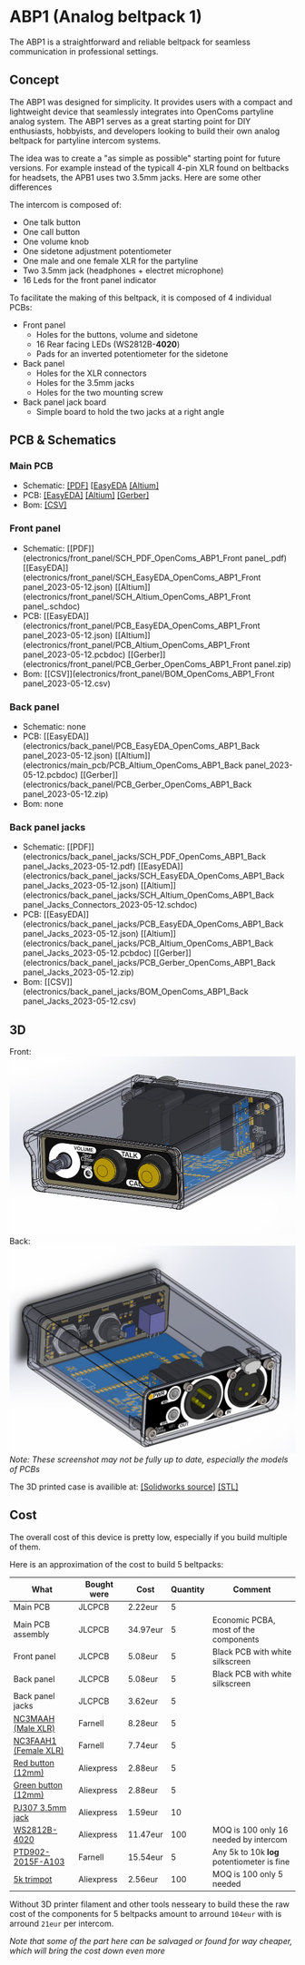 # ABP1 (Analog beltpack 1)

The ABP1 is a straightforward and reliable beltpack for seamless communication in professional settings. 

## Concept
The ABP1 was designed for simplicity. It provides users with a compact and lightweight device that seamlessly integrates into OpenComs partyline analog system. The ABP1 serves as a great starting point for DIY enthusiasts, hobbyists, and developers looking to build their own analog beltpack for partyline intercom systems.

The idea was to create a "as simple as possible" starting point for future versions. For example instead of the typicall 4-pin XLR found on beltbacks for headsets, the APB1 uses two 3.5mm jacks. Here are some other differences

The intercom is composed of:

 - One talk button
 - One call button
 - One volume knob
 - One sidetone adjustment potentiometer
 - One male and one female XLR for the partyline
 - Two 3.5mm jack (headphones + electret microphone)
 - 16 Leds for the front panel indicator

To facilitate the making of this beltpack, it is composed of 4 individual PCBs:

  - Front panel
    - Holes for the buttons, volume and sidetone
    - 16 Rear facing LEDs (WS2812B-**4020**)
    - Pads for an inverted potentiometer for the sidetone
  - Back panel
    - Holes for the XLR connectors
    - Holes for the 3.5mm jacks
    - Holes for the two mounting screw
  - Back panel jack board
    - Simple board to hold the two jacks at a right angle

## PCB & Schematics
### Main PCB
 - Schematic: [[PDF]](electronics/main_pcb/SCH_OpenComs_ABP1_2023-05-12.pdf) [[EasyEDA](electronics/main_pcb/SCH_EasyEDA_OpenComs_ABP1_2023-05-12.json) [[Altium]](electronics/main_pcb/SCH_AltiumExport_OpenComs_ABP1_2023-05-12.zip)
 - PCB: [[EasyEDA]](electronics/main_pcb/PCB_EasyEDA_OpenComs_ABP1_2023-05-12.json) [[Altium]](electronics/main_pcb/PCB_AltiumExport_OpenComs_ABP1_2023-05-12.pcbdoc) [[Gerber]](electronics/main_pcb/PCB_Gerber_PCB_OpenComs_ABP1.zip)
 - Bom: [[CSV]](electronics/main_pcb/BOM_OpenComs_ABP1_2023-05-12.csv)

### Front panel
 - Schematic: [[PDF]](electronics/front_panel/SCH_PDF_OpenComs_ABP1_Front panel_.pdf) [[EasyEDA]](electronics/front_panel/SCH_EasyEDA_OpenComs_ABP1_Front panel_2023-05-12.json) [[Altium]](electronics/front_panel/SCH_Altium_OpenComs_ABP1_Front panel_.schdoc)
 - PCB: [[EasyEDA]](electronics/front_panel/PCB_EasyEDA_OpenComs_ABP1_Front panel_2023-05-12.json) [[Altium]](electronics/front_panel/PCB_Altium_OpenComs_ABP1_Front panel_2023-05-12.pcbdoc) [[Gerber]](electronics/front_panel/PCB_Gerber_OpenComs_ABP1_Front panel.zip)
 - Bom: [[CSV]](electronics/front_panel/BOM_OpenComs_ABP1_Front panel_2023-05-12.csv)

### Back panel
 - Schematic: none
 - PCB: [[EasyEDA]](electronics/back_panel/PCB_EasyEDA_OpenComs_ABP1_Back panel_2023-05-12.json) [[Altium]](electronics/main_pcb/PCB_Altium_OpenComs_ABP1_Back panel_2023-05-12.pcbdoc) [[Gerber]](electronics/back_panel/PCB_Gerber_OpenComs_ABP1_Back panel_2023-05-12.zip)
 - Bom: none

### Back panel jacks
 - Schematic: [[PDF]](electronics/back_panel_jacks/SCH_PDF_OpenComs_ABP1_Back panel_Jacks_2023-05-12.pdf) [[EasyEDA]](electronics/back_panel_jacks/SCH_EasyEDA_OpenComs_ABP1_Back panel_Jacks_2023-05-12.json) [[Altium]](electronics/back_panel_jacks/SCH_Altium_OpenComs_ABP1_Back panel_Jacks_Connectors_2023-05-12.schdoc)
 - PCB: [[EasyEDA]](electronics/back_panel_jacks/PCB_EasyEDA_OpenComs_ABP1_Back panel_Jacks_2023-05-12.json) [[Altium]](electronics/back_panel_jacks/PCB_Altium_OpenComs_ABP1_Back panel_Jacks_2023-05-12.pcbdoc) [[Gerber]](electronics/back_panel_jacks/PCB_Gerber_OpenComs_ABP1_Back panel_Jacks_2023-05-12.zip)
 - Bom: [[CSV]](electronics/back_panel_jacks/BOM_OpenComs_ABP1_Back panel_Jacks_2023-05-12.csv)

## 3D
Front:
![](res/3d_render.jpg)
Back:
![](res/3d_render2.jpg)
*Note: These screenshot may not be fully up to date, especially the models of PCBs*

The 3D printed case is availible at: [[Solidworks source]](3d/case.sldprt) [[STL]](3d/case.stl) 
## Cost

The overall cost of this device is pretty low, especially if you build multiple of them.

Here is an approximation of the cost to build 5 beltpacks:

| What | Bought were | Cost |  Quantity | Comment |
|------|-------------|------|-----------|---------|
| Main PCB | JLCPCB | 2.22eur | 5 |  |
| Main PCB assembly | JLCPCB | 34.97eur | 5 | Economic PCBA, most of the components |
| Front panel | JLCPCB | 5.08eur | 5 | Black PCB with white silkscreen |
| Back panel | JLCPCB | 5.08eur | 5 | Black PCB with white silkscreen |
| Back panel jacks | JLCPCB | 3.62eur | 5 |  |
| [NC3MAAH (Male XLR)](https://fr.farnell.com/neutrik/nc3maah/plug-xlr-pcb-horizontal-3pole/dp/1310044) | Farnell | 8.28eur | 5 |  |
| [NC3FAAH1 (Female XLR)](https://fr.farnell.com/neutrik/nc3faah1/socket-xlr-pcb-horizontal-3pole/dp/1310019) | Farnell | 7.74eur | 5 |  |
| [Red button (12mm)](https://aliexpress.com/item/1005003302861259.html) | Aliexpress | 2.88eur | 5 |  |
| [Green button (12mm)](https://aliexpress.com/item/1005003302861259.html) | Aliexpress | 2.88eur | 5 |  |
| [PJ307 3.5mm jack](https://aliexpress.com/item/1005005130412879.html) | Aliexpress | 1.59eur | 10 |  |
| [WS2812B-4020](https://aliexpress.com/item/1005003999865721.html) | Aliexpress | 11.47eur | 100 | MOQ is 100 only 16 needed by intercom |
| [PTD902-2015F-A103](https://fr.farnell.com/bourns/ptd902-2015f-a103/potentiometre-audio-10k-20-0-025w/dp/2396034) | Farnell | 15.54eur | 5 | Any 5k to 10k **log** potentiometer is fine |
| [5k trimpot](https://aliexpress.com/item/33050960926.html) | Aliexpress | 2.56eur | 100 | MOQ is 100 only 5 needed |

Without 3D printer filament and other tools nesseary to build these the raw cost of the components for 5 beltpacks amount to arround `104eur` with is arround `21eur` per intercom.

*Note that some of the part here can be salvaged or found for way cheaper, which will bring the cost down even more*